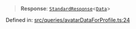 > **Response**: [`StandardResponse`](api/type-aliases%5CStandardResponse.md)\<[`Data`](api/namespaces%5Cqueries%5Cnamespaces%5CAvatarDataForProfile%5Ctype-aliases%5CData.md)\>

Defined in: [src/queries/avatarDataForProfile.ts:24](https://github.com/bhavjitChauhan/khan-api/blob/67d30ab4498111952301bcaddbef9a132bf75105/src/queries/avatarDataForProfile.ts#L24)
